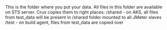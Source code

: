 This is the folder where you put your data. All files in this folder are available on STS server. Crux copies them to right places:
/shared - on AKS, all files from test_data will be present in /shared folder mounted to all JMeter slaves
/test - on build agent, files from test_data are copied over